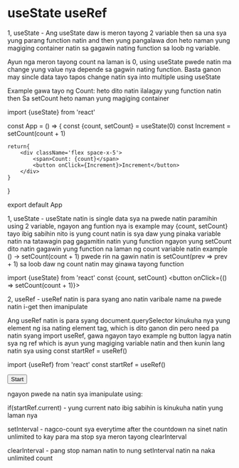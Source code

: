 # useState useRef
1, useState - Ang useState daw is meron tayong 2 variable then sa una sya yung parang function natin and then yung pangalawa don heto naman yung magiging container natin sa gagawin nating function sa loob ng variable.

 Ayun nga meron tayong count na laman is 0, using useState pwede natin ma change yung value nya depende sa gagwin nating function. Basta ganon may sincle data tayo tapos change natin sya into multiple using useState 

Example gawa tayo ng Count: heto dito natin ilalagay yung function natin then Sa setCount heto naman yung magiging container

import {useState} from 'react'

const App = () => {
    const {count, setCount} = useState(0)
    const Increment = setCount(count + 1)

    return{
        <div className='flex space-x-5'>
            <span>Count: {count}</span>
            <button onClick={Increment}>Increment</button>
        </div>
    }
}

export default App

1, useState - useState natin is single data sya na pwede natin paramihin using 2 variable, ngayon ang funtion nya is example may {count, setCount} tayo ibig sabihin nito is yung count natin is sya daw yung pinaka variable natin na tatawagin pag gagamitin natin yung function ngayon yung setCount dito natin gagawin yung function na laman ng count variable natin example () -> setCount(count + 1) pwede rin na gawin natin is setCount(prev => prev + 1) sa loob daw ng count natin may ginawa tayong function

import {useState} from 'react'
const {count, setCount}
<button onClick={() => setCount(count + 1)}> </button>

2, useRef - useRef natin is para syang ano natin varibale name na pwede natin i-get then imanipulate

Ang useRef natin is para syang document.querySelector kinukuha nya yung element ng isa nating element tag, which is dito ganon din pero need pa natin syang import useRef, gawa ngayon tayo example ng button lagya natin sya ng ref which is ayun yung magiging variable natin and then kunin lang natin sya using const startRef = useRef()

import {useRef} from 'react'
const startRef = useRef()

<button ref="startRef"> Start </button>

ngayon pwede na natin sya imanipulate using: 

if(startRef.current) - yung current nato ibig sabihin is kinukuha natin yung laman nya

setInterval - nagco-count sya everytime after the countdown na sinet natin unlimited to kay para ma stop sya meron tayong clearInterval

clearInterval - pang stop naman natin to nung setInterval natin na naka unlimited count





